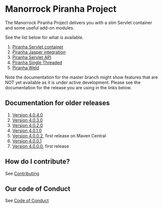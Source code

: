 
# Manorrock Piranha Project

The Manorrock Piranha Project delivers you with a slim Servlet container and
some useful add-on modules.

See the list below for what is available.

1. [Piranha Servlet container](piranha/README.md)
2. [Piranha Jasper integration](piranha-jasper/README.md)
3. [Piranha Servlet API](piranha-servlet/README.md)
4. [Piranha Single Threaded](piranha-singlethread/README.md)
5. [Piranha Weld](piranha-weld/README.md)

Note the documentation for the master branch might show features that are NOT 
yet available as it is under active development. Please see the documentation
for the release you are using in the links below.

## Documentation for older releases

1. [Version 4.0.4.0](https://github.com/manorrock/piranha/tree/v4.0.4.0)
2. [Version 4.0.3.0](https://github.com/manorrock/piranha/tree/v4.0.3.0)
3. [Version 4.0.2.0](https://github.com/manorrock/piranha/tree/v4.0.2.0)
4. [Version 4.0.1.0](https://github.com/manorrock/piranha/tree/v4.0.1.0)
5. [Version 4.0.0.2](https://github.com/manorrock/piranha/tree/v4.0.0.2), first release on Maven Central
6. [Version 4.0.0.1](https://github.com/manorrock/piranha/tree/v4.0.0.1)
7. [Version 4.0.0.0](https://github.com/manorrock/piranha/tree/v4.0.0.0), first release

## How do I contribute?

See [Contributing](CONTRIBUTING.md)

## Our code of Conduct

See [Code of Conduct](CODE_OF_CONDUCT.md)
